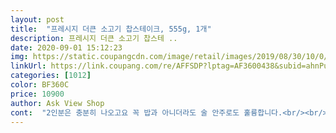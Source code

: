```yaml
---
layout: post 
title:  "프레시지 더큰 소고기 찹스테이크, 555g, 1개" 
description: 프레시지 더큰 소고기 찹스테 ..
date: 2020-09-01 15:12:23 
img: https://static.coupangcdn.com/image/retail/images/2019/08/30/10/0/b75d48ce-3043-426c-8f95-5e01cd389001.jpg 
linkUrl: https://link.coupang.com/re/AFFSDP?lptag=AF3600438&subid=ahnPublicAsk&pageKey=291775409&itemId=922823686&vendorItemId=5295894964&traceid=V0-113-e0e373c4f45c93be 
categories: [1012] 
color: BF360C 
price: 10900 
author: Ask View Shop 
cont:  "2인분은 충분히 나오고요 꼭 밥과 아니더라도 술 안주로도 훌륭합니다.<br/><br/>31일 주문했고 제조일은 바로 전날인 30일.<br/><br/>고기 굽다 야채넣고 볶다 소스넣고 볶으면 끝.<br/><br/>고기 상태 좋고 야채도 싱싱해요.<br/><br/>고기 신선해요 야채 아주 신선해요 세척은 돼어 있지만 한번더 세척하는걸 추천합니다.<br/><br/>고기가 질겨서 애들이 먹기 힘들어 했었어요(제가 고기를 잘못구운탓도 있음)<br/>고기가 질기지 않은 이유는요 (제 개인적인 생각입니다)<br/>고기도 안질기고 썰어먹지 않아서 먹기도 편하다고.<br/><br/>고기손질,핏물빼는 시간 마리네이드 시간 빼면  정말 오분이면 끝나요.<br/><br/>그때 그때 오는 고기마다 복불복인것도 있지만<br/>그래서 이번엔 찹스테이크로 주문했는데 저는 이게더 좋아요.<br/><br/>그리고 요리 시간도 훨씬 빨라요.<br/><br/>냉장보관했다가 필요할 때 30분 전에 꺼내 냉기 빠진 뒤에 조리<br/>다만 새우를 많이 넣었더니 소스양이 좀 부족하더라구요.<br/><br/>달궈진 무쇠팬에 올리브유외 기름 살짝 둘러 블랙라벨부터 강1분 뒤집에 강1분 구운뒤 한쪽으로 몰아두고 찹스테이크고기를 함께 굽습니다.<br/> 요렇게 하면 블랙라벨 속까지 익히면서 찹스테이크도 잘 구워지네요.<br/><br/>더군다나  HAPPC 이런건 밑어야 하겠죠.<br/><br/>맛도 적당히 먹을만 합니다.<br/><br/>먹기 좋게 한번씩 더 작게 잘라서<br/>먼저익힌 블랙라벨 도마에 꺼내 쉬게해주고(래스팅^^)<br/>무쇠팬을 달구면서 궁중팬에 깍둑채소를 센불에 얼른 볶아두고<br/>살짝 식은 스테이크 얼른 썰어 찹스테이크 위에 얹어 식탁으로<br/>소스만 쫌더 넉넉히 주시면 좋겠어요<br/>스테이크는 힘줄이 막 고기 중간에 있어서 발라내기도 힘들었는데<br/>시키는데로만 하면 괜찮은 요리가 됩니다.<br/><br/>시키는데로만 하면 요리가 됩니다.<br/><br/>아이들도 이게 훨씬 맛있데요.<br/><br/>아이들은 찹스테이크 저는 블랙라벨스테이크가 더 좋네요... <br/><br/>아이들이 새우를 좋아해서 새우만 추가로 더 넣었어요.<br/><br/>야채부터  고기 소스 다 손질해서 만들어 놨구요.<br/><br/>이건 다 잘려있어서 제거하기가 쉽더라구요.<br/><br/>이렇게 먹으니 따로 소스 안찍어두 되고 남기 쉬운 채소두 모두 클리어<br/>재구매의사 100프로에요!!<br/>저는 아이들이 먹을거라서 힘줄이나 하얀부분은 거의다 제거했고<br/>전문 요리점은 아니니까요.<br/> 좋아요.<br/><br/>즉석요리에서 이정도면 준수한 퀄리티 입니다.<br/><br/>지난번 스테이크랑 고민하다 스테이크사서 해먹었는데<br/>집에서 다 준비해서 먹으려면 이가격에는 절대 할수 없어요.<br/><br/>찹스테이크 채소는 깍둑썰기되어있어 그냥 볶으면 되고 블랙라벨은 통슬라이스양파 혹은 통마늘 긴 아스파라거스 상태이니 함께 세척해 물기 빼 놓고 비슷한 크기로 썰어둡니다.<br/> (찹스테이크와 블랙라벨스테이크를 함께 먹느라고)<br/>처음부터 끝까지 강불로만 요리해서 그런게 아닐까 싶어요.<br/><br/>팬에 볶아둔 채소를 찹스테이크에 소스와 함께 넣고 달달달<br/>프레시지 즉석요리는 늘 기대에 부응해서 좋아요.<br/><br/>프레시지는 다 준비가 되어 있구나 입니다.<br/><br/>한꺼번에 키친타월로 핏물 제거후 마리네이드를 한 용기에서 해줬습니다.<br/><br/>" 
---
```

